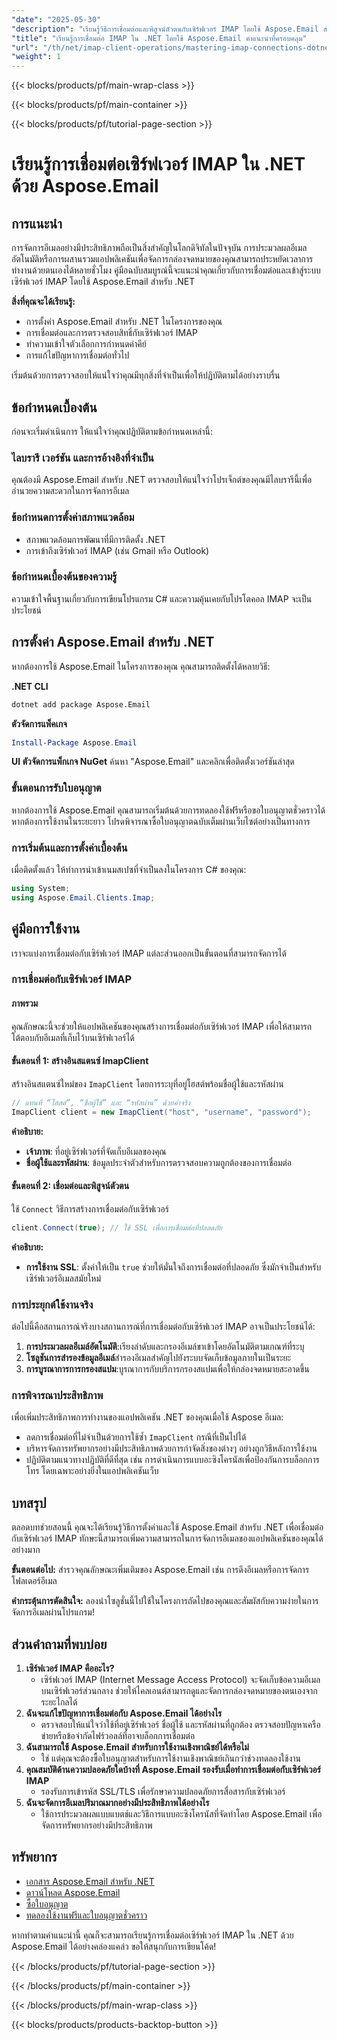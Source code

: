 ```yaml
---
"date": "2025-05-30"
"description": "เรียนรู้วิธีการเชื่อมต่อและพิสูจน์ตัวตนกับเซิร์ฟเวอร์ IMAP โดยใช้ Aspose.Email สำหรับ .NET คู่มือนี้ครอบคลุมถึงเคล็ดลับการตั้งค่า การใช้งาน และการแก้ไขปัญหา"
"title": "เรียนรู้การเชื่อมต่อ IMAP ใน .NET โดยใช้ Aspose.Email คำแนะนำที่ครอบคลุม"
"url": "/th/net/imap-client-operations/mastering-imap-connections-dotnet-aspose-email/"
"weight": 1
---
```


{{< blocks/products/pf/main-wrap-class >}}

{{< blocks/products/pf/main-container >}}

{{< blocks/products/pf/tutorial-page-section >}}
# เรียนรู้การเชื่อมต่อเซิร์ฟเวอร์ IMAP ใน .NET ด้วย Aspose.Email

## การแนะนำ

การจัดการอีเมลอย่างมีประสิทธิภาพถือเป็นสิ่งสำคัญในโลกดิจิทัลในปัจจุบัน การประมวลผลอีเมลอัตโนมัติหรือการผสานรวมแอปพลิเคชันเพื่อจัดการกล่องจดหมายของคุณสามารถประหยัดเวลาการทำงานด้วยตนเองได้หลายชั่วโมง คู่มือฉบับสมบูรณ์นี้จะแนะนำคุณเกี่ยวกับการเชื่อมต่อและเข้าสู่ระบบเซิร์ฟเวอร์ IMAP โดยใช้ Aspose.Email สำหรับ .NET

**สิ่งที่คุณจะได้เรียนรู้:**
- การตั้งค่า Aspose.Email สำหรับ .NET ในโครงการของคุณ
- การเชื่อมต่อและการตรวจสอบสิทธิ์กับเซิร์ฟเวอร์ IMAP
- ทำความเข้าใจตัวเลือกการกำหนดค่าคีย์
- การแก้ไขปัญหาการเชื่อมต่อทั่วไป

เริ่มต้นด้วยการตรวจสอบให้แน่ใจว่าคุณมีทุกสิ่งที่จำเป็นเพื่อให้ปฏิบัติตามได้อย่างราบรื่น

## ข้อกำหนดเบื้องต้น

ก่อนจะเริ่มดำเนินการ ให้แน่ใจว่าคุณปฏิบัติตามข้อกำหนดเหล่านี้:

### ไลบรารี เวอร์ชัน และการอ้างอิงที่จำเป็น
คุณต้องมี Aspose.Email สำหรับ .NET ตรวจสอบให้แน่ใจว่าโปรเจ็กต์ของคุณมีไลบรารีนี้เพื่ออำนวยความสะดวกในการจัดการอีเมล

### ข้อกำหนดการตั้งค่าสภาพแวดล้อม
- สภาพแวดล้อมการพัฒนาที่มีการติดตั้ง .NET
- การเข้าถึงเซิร์ฟเวอร์ IMAP (เช่น Gmail หรือ Outlook)

### ข้อกำหนดเบื้องต้นของความรู้
ความเข้าใจพื้นฐานเกี่ยวกับการเขียนโปรแกรม C# และความคุ้นเคยกับโปรโตคอล IMAP จะเป็นประโยชน์

## การตั้งค่า Aspose.Email สำหรับ .NET

หากต้องการใช้ Aspose.Email ในโครงการของคุณ คุณสามารถติดตั้งได้หลายวิธี:

**.NET CLI**
```bash
dotnet add package Aspose.Email
```

**ตัวจัดการแพ็คเกจ**
```powershell
Install-Package Aspose.Email
```

**UI ตัวจัดการแพ็กเกจ NuGet**
ค้นหา "Aspose.Email" และคลิกเพื่อติดตั้งเวอร์ชันล่าสุด

### ขั้นตอนการรับใบอนุญาต
หากต้องการใช้ Aspose.Email คุณสามารถเริ่มต้นด้วยการทดลองใช้ฟรีหรือขอใบอนุญาตชั่วคราวได้ หากต้องการใช้งานในระยะยาว โปรดพิจารณาซื้อใบอนุญาตฉบับเต็มผ่านเว็บไซต์อย่างเป็นทางการ

### การเริ่มต้นและการตั้งค่าเบื้องต้น
เมื่อติดตั้งแล้ว ให้ทำการนำเข้าเนมสเปซที่จำเป็นลงในโครงการ C# ของคุณ:
```csharp
using System;
using Aspose.Email.Clients.Imap;
```

## คู่มือการใช้งาน

เราจะแบ่งการเชื่อมต่อกับเซิร์ฟเวอร์ IMAP แต่ละส่วนออกเป็นขั้นตอนที่สามารถจัดการได้

### การเชื่อมต่อกับเซิร์ฟเวอร์ IMAP
#### ภาพรวม
คุณลักษณะนี้จะช่วยให้แอปพลิเคชันของคุณสร้างการเชื่อมต่อกับเซิร์ฟเวอร์ IMAP เพื่อให้สามารถโต้ตอบกับอีเมลที่เก็บไว้บนเซิร์ฟเวอร์ได้

#### ขั้นตอนที่ 1: สร้างอินสแตนซ์ ImapClient
สร้างอินสแตนซ์ใหม่ของ `ImapClient` โดยการระบุที่อยู่โฮสต์พร้อมชื่อผู้ใช้และรหัสผ่าน
```csharp
// แทนที่ “โฮสต์”, “ชื่อผู้ใช้” และ “รหัสผ่าน” ด้วยค่าจริง
ImapClient client = new ImapClient("host", "username", "password");
```
**คำอธิบาย:**
- **เจ้าภาพ**: ที่อยู่เซิร์ฟเวอร์ที่จัดเก็บอีเมลของคุณ
- **ชื่อผู้ใช้และรหัสผ่าน**: ข้อมูลประจำตัวสำหรับการตรวจสอบความถูกต้องของการเชื่อมต่อ

#### ขั้นตอนที่ 2: เชื่อมต่อและพิสูจน์ตัวตน
ใช้ `Connect` วิธีการสร้างการเชื่อมต่อกับเซิร์ฟเวอร์
```csharp
client.Connect(true); // ใช้ SSL เพื่อการเชื่อมต่อที่ปลอดภัย
```
**คำอธิบาย:**
- **การใช้งาน SSL**: ตั้งค่าให้เป็น `true` ช่วยให้มั่นใจถึงการเชื่อมต่อที่ปลอดภัย ซึ่งมักจำเป็นสำหรับเซิร์ฟเวอร์อีเมลสมัยใหม่

### การประยุกต์ใช้งานจริง
ต่อไปนี้คือสถานการณ์จริงบางสถานการณ์ที่การเชื่อมต่อกับเซิร์ฟเวอร์ IMAP อาจเป็นประโยชน์ได้:
1. **การประมวลผลอีเมล์อัตโนมัติ**:เรียงลำดับและกรองอีเมล์ขาเข้าโดยอัตโนมัติตามเกณฑ์ที่ระบุ
2. **โซลูชันการสำรองข้อมูลอีเมล์**สำรองอีเมลสำคัญไปยังระบบจัดเก็บข้อมูลภายในเป็นระยะ
3. **การบูรณาการการกรองสแปม**:บูรณาการกับบริการกรองสแปมเพื่อให้กล่องจดหมายสะอาดขึ้น

### การพิจารณาประสิทธิภาพ
เพื่อเพิ่มประสิทธิภาพการทำงานของแอปพลิเคชัน .NET ของคุณเมื่อใช้ Aspose อีเมล:
- ลดการเชื่อมต่อที่ไม่จำเป็นด้วยการใช้ซ้ำ `ImapClient` กรณีที่เป็นไปได้
- บริหารจัดการทรัพยากรอย่างมีประสิทธิภาพด้วยการกำจัดสิ่งของต่างๆ อย่างถูกวิธีหลังการใช้งาน
- ปฏิบัติตามแนวทางปฏิบัติที่ดีที่สุด เช่น การดำเนินการแบบอะซิงโครนัสเพื่อป้องกันการบล็อกการโทร โดยเฉพาะอย่างยิ่งในแอปพลิเคชันเว็บ

## บทสรุป
ตลอดบทช่วยสอนนี้ คุณจะได้เรียนรู้วิธีการตั้งค่าและใช้ Aspose.Email สำหรับ .NET เพื่อเชื่อมต่อกับเซิร์ฟเวอร์ IMAP ทักษะนี้สามารถเพิ่มความสามารถในการจัดการอีเมลของแอปพลิเคชันของคุณได้อย่างมาก

**ขั้นตอนต่อไป:**
สำรวจคุณลักษณะเพิ่มเติมของ Aspose.Email เช่น การดึงอีเมลหรือการจัดการโฟลเดอร์อีเมล

**คำกระตุ้นการตัดสินใจ:**
ลองนำโซลูชั่นนี้ไปใช้ในโครงการถัดไปของคุณและสัมผัสกับความง่ายในการจัดการอีเมลผ่านโปรแกรม!

## ส่วนคำถามที่พบบ่อย
1. **เซิร์ฟเวอร์ IMAP คืออะไร?**
   - เซิร์ฟเวอร์ IMAP (Internet Message Access Protocol) จะจัดเก็บข้อความอีเมลบนเซิร์ฟเวอร์ส่วนกลาง ช่วยให้ไคลเอนต์สามารถดูและจัดการกล่องจดหมายของตนเองจากระยะไกลได้
2. **ฉันจะแก้ไขปัญหาการเชื่อมต่อกับ Aspose.Email ได้อย่างไร**
   - ตรวจสอบให้แน่ใจว่าใช้ที่อยู่เซิร์ฟเวอร์ ชื่อผู้ใช้ และรหัสผ่านที่ถูกต้อง ตรวจสอบปัญหาเครือข่ายหรือข้อจำกัดไฟร์วอลล์ที่อาจบล็อกการเชื่อมต่อ
3. **ฉันสามารถใช้ Aspose.Email สำหรับการใช้งานเชิงพาณิชย์ได้หรือไม่**
   - ใช่ แต่คุณจะต้องซื้อใบอนุญาตสำหรับการใช้งานเชิงพาณิชย์เกินกว่าช่วงทดลองใช้งาน
4. **คุณสมบัติด้านความปลอดภัยใดบ้างที่ Aspose.Email รองรับเมื่อทำการเชื่อมต่อกับเซิร์ฟเวอร์ IMAP**
   - รองรับการเข้ารหัส SSL/TLS เพื่อรักษาความปลอดภัยการสื่อสารกับเซิร์ฟเวอร์
5. **ฉันจะจัดการอีเมลปริมาณมากอย่างมีประสิทธิภาพได้อย่างไร**
   - ใช้การประมวลผลแบบแบตช์และวิธีการแบบอะซิงโครนัสที่จัดทำโดย Aspose.Email เพื่อจัดการทรัพยากรอย่างมีประสิทธิภาพ

## ทรัพยากร
- [เอกสาร Aspose.Email สำหรับ .NET](https://reference.aspose.com/email/net/)
- [ดาวน์โหลด Aspose.Email](https://releases.aspose.com/email/net/)
- [ซื้อใบอนุญาต](https://purchase.aspose.com/buy)
- [ทดลองใช้งานฟรีและใบอนุญาตชั่วคราว](https://releases.aspose.com/email/net/)

หากทำตามคำแนะนำนี้ คุณก็จะสามารถเรียนรู้การเชื่อมต่อเซิร์ฟเวอร์ IMAP ใน .NET ด้วย Aspose.Email ได้อย่างคล่องแคล่ว ขอให้สนุกกับการเขียนโค้ด!

{{< /blocks/products/pf/tutorial-page-section >}}

{{< /blocks/products/pf/main-container >}}

{{< /blocks/products/pf/main-wrap-class >}}

{{< blocks/products/products-backtop-button >}}